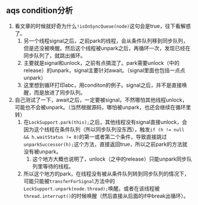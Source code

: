## aqs condition分析

1. 看文章的时候就好奇为什么`!isOnSyncQueue(node)`这句会是true，往下看解惑了。
   1. 另一个线程signal之后，之前park的线程，会从条件队列移到同步队列，但是还没被唤醒。然后这个线程被unpark之后，再循环一次，发现已经在同步队列了，就跳出循环。
   2. 主要就是signal和unlock，之前有点搞混了。park需要unlock（中的release）的unpark，signal主要针对await。（signal里面也包括一点点unpark）
   3. 这里想到循环打印abc，用conditon的例子。signal之后，并不是直接唤醒，而是放进了同步队列。
2. 自己测试了一下，await之后，一定要被signal，不然哪怕其他线程unlock，可能也不会被unpark。（当然根据源码，哪怕被unpark，也还会继续在循环里转）
   1. 在`LockSupport.park(this);`之后，其他线程没有signal直接unlock，会因为这个线程在条件队列（所以同步队列没东西），触发`if (h != null && h.waitStatus != 0)`的第一或者第二个条件，导致直接跳过`unparkSuccessor(h);`这个方法，直接返回true，所以之前park的方法就没有被unpark。
      1. 这个地方大概也说明了，unlock（之中的release）只能unpark同步队列里等待的线程。
   2. 所以这个地方的park，在线程没有被从条件队列转到同步队列的情况下，可能只能被`transferForSignal`方法中的`LockSupport.unpark(node.thread);`唤醒。或者在该线程被`thread.interrupt()`的时候唤醒（然后直接从后面的if中break出循环）。
